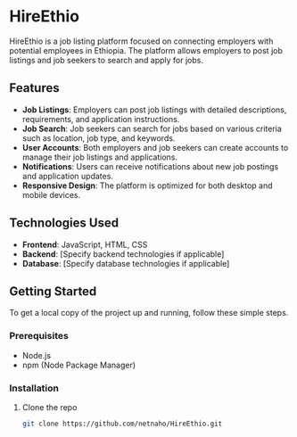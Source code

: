 # HireEthio

HireEthio is a job listing platform focused on connecting employers with potential employees in Ethiopia. The platform allows employers to post job listings and job seekers to search and apply for jobs.

## Features

- **Job Listings**: Employers can post job listings with detailed descriptions, requirements, and application instructions.
- **Job Search**: Job seekers can search for jobs based on various criteria such as location, job type, and keywords.
- **User Accounts**: Both employers and job seekers can create accounts to manage their job listings and applications.
- **Notifications**: Users can receive notifications about new job postings and application updates.
- **Responsive Design**: The platform is optimized for both desktop and mobile devices.

## Technologies Used

- **Frontend**: JavaScript, HTML, CSS
- **Backend**: [Specify backend technologies if applicable]
- **Database**: [Specify database technologies if applicable]

## Getting Started

To get a local copy of the project up and running, follow these simple steps.

### Prerequisites

- Node.js
- npm (Node Package Manager)

### Installation

1. Clone the repo
   ```sh
   git clone https://github.com/netnaho/HireEthio.git
